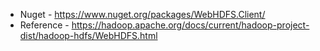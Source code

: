 * Nuget - https://www.nuget.org/packages/WebHDFS.Client/
* Reference - https://hadoop.apache.org/docs/current/hadoop-project-dist/hadoop-hdfs/WebHDFS.html

